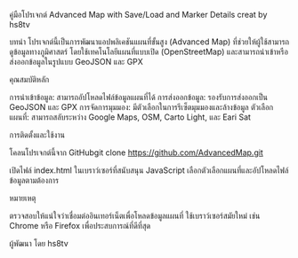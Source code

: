 คู่มือโปรเจกต์ 
Advanced Map with Save/Load and Marker Details creat by hs8tv

บทนำ
โปรเจกต์นี้เป็นการพัฒนาแอปพลิเคชันแผนที่ขั้นสูง (Advanced Map) ที่ช่วยให้ผู้ใช้สามารถดูข้อมูลทางภูมิศาสตร์ โดยใช้เทคโนโลยีแผนที่แบบเปิด (OpenStreetMap) และสามารถนำเข้าหรือส่งออกข้อมูลในรูปแบบ GeoJSON และ GPX

คุณสมบัติหลัก

การนำเข้าข้อมูล: สามารถอัปโหลดไฟล์ข้อมูลแผนที่ได้
การส่งออกข้อมูล: รองรับการส่งออกเป็น GeoJSON และ GPX
การจัดการมุมมอง: มีตัวเลือกในการรีเซ็ตมุมมองและล้างข้อมูล
ตัวเลือกแผนที่: สามารถสลับระหว่าง Google Maps, OSM, Carto Light, และ Eari Sat

การติดตั้งและใช้งาน

โคลนโปรเจกต์นี้จาก GitHubgit clone https://github.com/AdvancedMap.git


เปิดไฟล์ index.html ในเบราว์เซอร์ที่สนับสนุน JavaScript
เลือกตัวเลือกแผนที่และอัปโหลดไฟล์ข้อมูลตามต้องการ

หมายเหตุ

ตรวจสอบให้แน่ใจว่าเชื่อมต่ออินเทอร์เน็ตเพื่อโหลดข้อมูลแผนที่
ใช้เบราว์เซอร์สมัยใหม่ เช่น Chrome หรือ Firefox เพื่อประสบการณ์ที่ดีที่สุด

ผู้พัฒนา โดย hs8tv 

